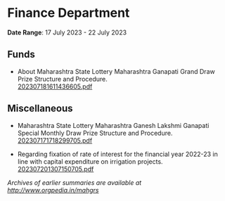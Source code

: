 # Finance Department

**Date Range**: 17 July 2023 - 22 July 2023


## Funds
- About Maharashtra State Lottery Maharashtra Ganapati Grand Draw Prize Structure and Procedure.\
  [202307181611436605.pdf](https://gr.maharashtra.gov.in/Site/Upload/Government%20Resolutions/English/202307181611436605.pdf)

## Miscellaneous
- Maharashtra State Lottery Maharashtra Ganesh Lakshmi Ganapati Special Monthly Draw Prize Structure and Procedure.\
  [202307171718299705.pdf](https://gr.maharashtra.gov.in/Site/Upload/Government%20Resolutions/English/202307171718299705.pdf)

- Regarding fixation of rate of interest for the financial year 2022-23 in line with capital expenditure on irrigation projects.\
  [202307201307150705.pdf](https://gr.maharashtra.gov.in/Site/Upload/Government%20Resolutions/English/202307201307150705.pdf)


*Archives of earlier summaries are available at http://www.orgpedia.in/mahgrs*